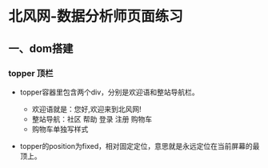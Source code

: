 # 北风网-数据分析师页面练习

## 一、dom搭建

### topper 顶栏

- topper容器里包含两个div，分别是欢迎语和整站导航栏。
  - 欢迎语就是：您好,欢迎来到北风网!
  - 整站导航：社区 帮助 登录 注册 购物车
  - 购物车单独写样式

- topper的position为fixed，相对固定定位，意思就是永远定位在当前屏幕的最顶上。

